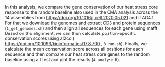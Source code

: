 In this analysis, we compare the gene conservation of our heat stress core response to the random baseline also used in the OMA analysis across the 14 assemblies from https://doi.org/10.1016/j.cell.2020.05.021 and ITAG4.1.
For that we download the genomes and extract CDS and protein sequences (`1_get_genomes.sh`) and then align all sequences for each gene using mafft.
Based on the alignment, we can then calculate position-specific conservation scores using al2co ( https://doi.org/10.1093/bioinformatics/17.8.700 , `3_run.sh`).
Finally, we calculate the mean conservation score across all positions for each sequence and then compare our heat stress core genes to the random baseline using a t test and plot the results (`4_analyse.R`).